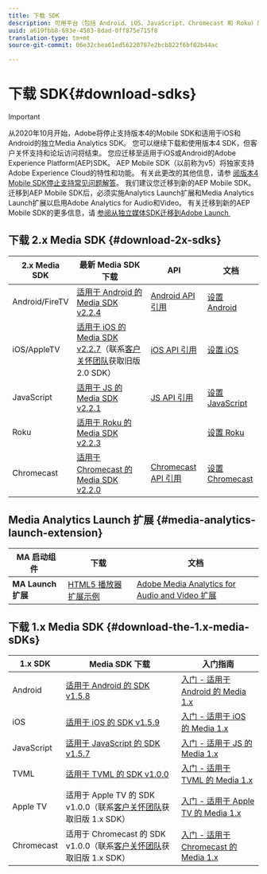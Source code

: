 ```yaml
---
title: 下载 SDK
description: 可用平台（包括 Android、iOS、JavaScript、Chromecast 和 Roku）的 SDK 下载链接。
uuid: a619fbb8-693e-4583-8dad-0ff875e715f8
translation-type: tm+mt
source-git-commit: 06e32cbea61ed56220787e2bcb822f6bf02b44ac

---
```



# 下载 SDK{#download-sdks}

>[!IMPORTANT]
>
>从2020年10月开始，Adobe将停止支持版本4的Mobile SDK和适用于iOS和Android的独立Media Analytics SDK。 您可以继续下载和使用版本4 SDK，但客户关怀支持和论坛访问将结束。 您应迁移至适用于iOS或Android的Adobe Experience Platform(AEP)SDK。 AEP Mobile SDK（以前称为v5）将独家支持Adobe Experience Cloud的特性和功能。 有关此更改的其他信息，请参 [阅版本4 Mobile SDK停止支持常见问题解答](https://aep-sdks.gitbook.io/docs/version-4-sdk-end-of-support-faq)。 我们建议您迁移到新的AEP Mobile SDK。
迁移到AEP Mobile SDK后，必须实施Analytics Launch扩展和Media Analytics Launch扩展以启用Adobe Analytics for Audio和Video。 有关迁移到新的AEP Mobile SDK的更多信息，请 [参阅从独立媒体SDK迁移到Adobe Launch ](https://docs.adobe.com/content/help/en/media-analytics/using/sdk-implement/sdk-to-launch/sdk-to-launch-migration.html)




## 下载 2.x Media SDK {#download-2x-sdks}

| 2.x Media SDK | 最新 Media SDK 下载 |  API   |  文档  |
| --- | --- | --- | --- |
| Android/FireTV | [适用于 Android 的 Media SDK v2.2.4](https://github.com/Adobe-Marketing-Cloud/media-sdks/releases/tag/android-v2.2.4) | [Android API 引用](https://adobe-marketing-cloud.github.io/media-sdks/reference/android/) | [设置 Android](/help/sdk-implement/setup/set-up-android.md) |
| iOS/AppleTV | [适用于 iOS 的 Media SDK v2.2.7](https://github.com/Adobe-Marketing-Cloud/media-sdks/releases/tag/ios-v2.2.7)（联系[客户关怀团队](https://helpx.adobe.com/cn/marketing-cloud/contact-support.html)获取旧版 2.0 SDK） | [iOS API 引用](https://adobe-marketing-cloud.github.io/media-sdks/reference/ios/) | [设置 iOS](/help/sdk-implement/setup/set-up-ios.md) |
| JavaScript | [适用于 JS 的 Media SDK v2.2.1](https://github.com/Adobe-Marketing-Cloud/media-sdks/releases/tag/js-v2.2.1) | [JS API 引用](https://adobe-marketing-cloud.github.io/media-sdks/reference/javascript/) | [设置 JavaScript](/help/sdk-implement/setup/set-up-js.md) |
| Roku | [适用于 Roku 的 Media SDK v2.2.3](https://github.com/Adobe-Marketing-Cloud/media-sdks/releases/tag/roku-v2.2.3) |  | [设置 Roku](/help/sdk-implement/setup/set-up-roku.md) |
| Chromecast | [适用于 Chromecast 的 Media SDK v2.2.0](https://github.com/Adobe-Marketing-Cloud/media-sdks/releases/tag/chromecast-v2.2.0) | [Chromecast API 引用](https://adobe-marketing-cloud.github.io/media-sdks/reference/chromecast/) | [设置 Chromecast](/help/sdk-implement/setup/set-up-chromecast.md) |

## Media Analytics Launch 扩展 {#media-analytics-launch-extension}

| MA 启动组件   | 下载 | 文档 |
|---|---|---|
| **MA Launch 扩展** | [HTML5 播放器扩展示例](https://github.com/adobe/reactor-adobe-va-sample-player) | [Adobe Media Analytics for Audio and Video 扩展](https://docs.adobelaunch.com/extension-reference/web/adobe-media-analytics-for-audio-and-video-extension) |

## 下载 1.x Media SDK {#download-the-1.x-media-sDKs}

| 1.x SDK | Media SDK 下载 | 入门指南 |
| --- | --- | --- |
| Android | [适用于 Android 的 SDK v1.5.8](https://github.com/Adobe-Marketing-Cloud/video-heartbeat/releases/tag/android-v1.5.8) | [入门 - 适用于 Android 的 Media 1.x](setup/vhl-dev-guide-v15_android.pdf) |
| iOS | [适用于 iOS 的 SDK v1.5.9](https://github.com/Adobe-Marketing-Cloud/video-heartbeat/releases/tag/ios-v1.5.9) | [入门 - 适用于 iOS 的 Media 1.x](setup/vhl-dev-guide-v15_ios.pdf) |
| JavaScript | [适用于 JavaScript 的 SDK v1.5.7](https://github.com/Adobe-Marketing-Cloud/video-heartbeat/releases/tag/js-v1.5.7) | [入门 - 适用于 JS 的 Media 1.x](setup/vhl-dev-guide-v15_js.pdf) |
| TVML | [适用于 TVML 的 SDK v1.0.0](https://github.com/Adobe-Marketing-Cloud/video-heartbeat/releases/tag/tvml-v1.0.0) | [入门 - 适用于 TVML 的 Media 1.x](setup/vhl_tvml.pdf) |
| Apple TV | 适用于 Apple TV 的 SDK v1.0.0（联系[客户关怀团队](https://helpx.adobe.com/cn/marketing-cloud/contact-support.html)获取旧版 1.x SDK） | [入门 - 适用于 Apple TV 的 Media 1.x](setup/vhl-dev-guide-v1x_appletv.pdf) |
| Chromecast | 适用于 Chromecast 的 SDK v1.0.0（联系[客户关怀团队](https://helpx.adobe.com/cn/marketing-cloud/contact-support.html)获取旧版 1.x SDK） | [入门 - 适用于 Chromecast 的 Media 1.x](setup/chromecast_1.x_sdk.pdf) |

